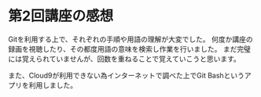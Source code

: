 # 第2回講座の感想

Gitを利用する上で、それぞれの手順や用語の理解が大変でした。
何度か講座の録画を視聴したり、その都度用語の意味を検索し作業を行いました。
まだ完璧には覚えられていませんが、回数を重ねることで覚えていこうと思います。

また、Cloud9が利用できない為インターネットで調べた上でGit Bashというアプリを利用しました。
